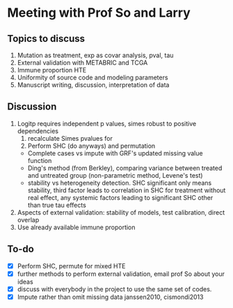 # Meeting with Prof So and Larry

## Topics to discuss

1. Mutation as treatment, exp as covar analysis, pval, tau
2. External validation with METABRIC and TCGA
3. Immune proportion HTE
4. Uniformity of source code and modeling parameters
5. Manuscript writing, discussion, interpretation of data

## Discussion

1. Logitp requires independent p values, simes robust to positive dependencies
   1. recalculate Simes pvalues for
   2. Perform SHC (do anyways) and permutation
    - Complete cases vs impute with GRF's updated missing value function
    - Ding's method (from Berkley), comparing variance between treated and untreated group (non-parametric method, Levene's test)
    - stability vs heterogeneity detection. SHC significant only means stability, third factor leads to correlation in SHC for treatment without real effect, any systemic factors leading to significant SHC other than true tau effects
2. Aspects of external validation: stability of models, test calibration, direct overlap
3. Use already available immune proportion

## To-do

- [x] Perform SHC, permute for mixed HTE
- [x] further methods to perform external validation, email prof So about your ideas
- [x] discuss with everybody in the project to use the same set of codes.
- [x] Impute rather than omit missing data janssen2010, cismondi2013
